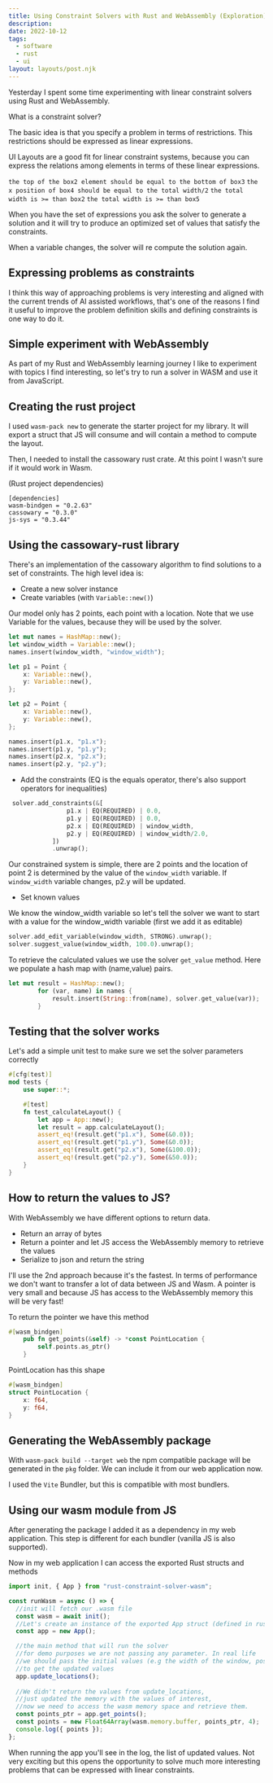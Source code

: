```yaml
---
title: Using Constraint Solvers with Rust and WebAssembly (Exploration)
description: 
date: 2022-10-12
tags:
  - software
  - rust
  - ui
layout: layouts/post.njk
---
```


Yesterday I spent some time experimenting with linear constraint solvers using Rust and WebAssembly.

What is a constraint solver?

The basic idea is that you specify a problem in terms of restrictions. This restrictions should be expressed as linear expressions.

UI Layouts are a good fit for linear constraint systems, because you can express the relations among elements in terms of these linear expressions.

`the top of the box2 element should be equal to the bottom of box3`
`the x position of box4 should be equal to the total width/2`
`the total width is >= than box2`
`the total width is >= than box5`

When you have the set of expressions you ask the solver to generate a solution and it will try to produce an optimized set of values that satisfy the constraints.

When a variable changes, the solver will re compute the solution again.

## Expressing problems as constraints

I think this way of approaching problems is very interesting and aligned with the current trends of AI assisted workflows, that's one of the reasons I find it useful to improve the problem definition skills and defining constraints is one way to do it.

## Simple experiment with WebAssembly

As part of my Rust and WebAssembly learning journey I like to experiment with topics I find interesting, so let's try to run a solver in WASM and use it from JavaScript.

## Creating the rust project

I used `wasm-pack new` to generate the starter project for my library. It will export a struct that JS will consume and will contain a method to compute the layout.

Then, I needed to install the cassowary rust crate. At this point I wasn't sure if it would work in Wasm.

(Rust project dependencies)
```
[dependencies]
wasm-bindgen = "0.2.63"
cassowary = "0.3.0"
js-sys = "0.3.44"
```


## Using the cassowary-rust library

There's an implementation of the cassowary algorithm to find solutions to a set of constraints.
The high level idea is:

- Create a new solver instance
- Create variables (with `Variable::new()`)

Our model only has 2 points, each point with a location. Note that we use Variable for the values, because they will be used by the solver.

```rust
let mut names = HashMap::new();
let window_width = Variable::new();
names.insert(window_width, "window_width");

let p1 = Point {
    x: Variable::new(),
    y: Variable::new(),
};

let p2 = Point {
    x: Variable::new(),
    y: Variable::new(),
};

names.insert(p1.x, "p1.x");
names.insert(p1.y, "p1.y");
names.insert(p2.x, "p2.x");
names.insert(p2.y, "p2.y");
```


- Add the constraints (EQ is the equals operator, there's also support operators for inequalities)

```rust
 solver.add_constraints(&[
                p1.x | EQ(REQUIRED) | 0.0,
                p1.y | EQ(REQUIRED) | 0.0,
                p2.x | EQ(REQUIRED) | window_width,
                p2.y | EQ(REQUIRED) | window_width/2.0,
            ])
            .unwrap();
```

Our constrained system is simple, there are 2 points and the location of point 2 is determined by the value of the `window_width` variable. If `window_width` variable changes, p2.y will be updated.

- Set known values

We know the window_width variable so let's tell the solver we want to start with a value for the window_width variable (first we add it as editable)

```rust
solver.add_edit_variable(window_width, STRONG).unwrap();
solver.suggest_value(window_width, 100.0).unwrap();
 ```

To retrieve the calculated values we use the solver `get_value` method.
Here we populate a hash map with (name,value) pairs.


```rust
let mut result = HashMap::new();
        for (var, name) in names {
            result.insert(String::from(name), solver.get_value(var));
        }
```

## Testing that the solver works

Let's add a simple unit test to make sure we set the solver parameters correctly

```rust
#[cfg(test)]
mod tests {
    use super::*;

    #[test]
    fn test_calculateLayout() {
        let app = App::new();
        let result = app.calculateLayout(); 
        assert_eq!(result.get("p1.x"), Some(&0.0));
        assert_eq!(result.get("p1.y"), Some(&0.0));
        assert_eq!(result.get("p2.x"), Some(&100.0));
        assert_eq!(result.get("p2.y"), Some(&50.0));
    }
}
```

## How to return the values to JS?

With WebAssembly we have different options to return data.

- Return an array of bytes
- Return a pointer and let JS access the WebAssembly memory to retrieve the values
- Serialize to json and return the string

I'll use the 2nd approach because it's the fastest. In terms of performance we don't want to transfer a lot of data between JS and Wasm. A pointer is very small and because JS has access to the WebAssembly memory this will be very fast!

To return the pointer we have this method

```rust
#[wasm_bindgen]
    pub fn get_points(&self) -> *const PointLocation {
        self.points.as_ptr()
    }
```

PointLocation has this shape

```rust
#[wasm_bindgen]
struct PointLocation {
    x: f64,
    y: f64,
}
```

## Generating the WebAssembly package

With `wasm-pack build --target web` the npm compatible package will be generated in the `pkg` folder.
We can include it from our web application now.

I used the `Vite` Bundler, but this is compatible with most bundlers.

## Using our wasm module from JS

After generating the package I added it as a dependency in my web application.
This step is different for each bundler (vanilla JS is also supported).

Now in my web application I can access the exported Rust structs and methods

```js
import init, { App } from "rust-constraint-solver-wasm";

const runWasm = async () => {
  //init will fetch our .wasm file
  const wasm = await init();
  //Let's create an instance of the exported App struct (defined in rust)
  const app = new App();

  //the main method that will run the solver
  //for demo purposes we are not passing any parameter. In real life 
  //we should pass the initial values (e.g the width of the window, positions, etc)
  //to get the updated values
  app.update_locations();
  
  //We didn't return the values from update_locations,
  //just updated the memory with the values of interest, 
  //now we need to access the wasm memory space and retrieve them.
  const points_ptr = app.get_points();
  const points = new Float64Array(wasm.memory.buffer, points_ptr, 4);
  console.log({ points });
};
```

When running the app you'll see in the log, the list of updated values.
Not very exciting but this opens the opportunity to solve much more interesting problems that can be expressed with linear constraints.